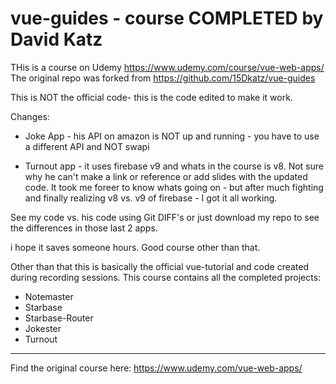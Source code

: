 # vue-guides - course COMPLETED by David Katz

THis is a course on Udemy https://www.udemy.com/course/vue-web-apps/
The original repo was forked from https://github.com/15Dkatz/vue-guides 

This is NOT the official code- this is the code edited to make it work. 

Changes: 
- Joke App - his API on amazon is NOT up and running - you have to use a different API and NOT swapi

- Turnout app - it uses firebase v9 and whats in the course is v8. Not sure why he can't make a link or reference or add slides with the updated code. It took me foreer to know whats going on - but after much fighting and finally realizing v8 vs. v9 of firebase - I got it all working. 

See my code vs. his code using Git DIFF's or just download my repo to see the differences in those last 2 apps.

i hope it saves someone hours. Good course other than that.

Other than that this is basically the official vue-tutorial and code created during recording sessions. This course contains all the completed projects:

- Notemaster
- Starbase
- Starbase-Router
- Jokester
- Turnout

***

Find the original course here: https://www.udemy.com/vue-web-apps/
